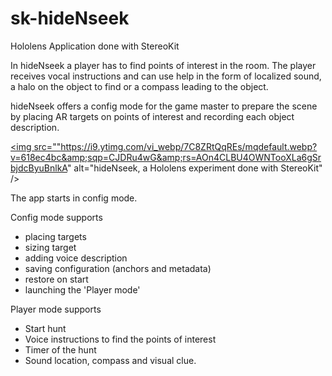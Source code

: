 # sk-hideNseek
Hololens Application done with StereoKit

In hideNseek a player has to find points of interest in the room. 
The player receives vocal instructions and can use help in the form of localized sound, a halo on the object to find or a compass leading to the object.

hideNseek offers a config mode for the game master to prepare the scene by placing AR targets on points of interest and recording each object description.

<a href="https://youtu.be/7C8ZRtQqREs" title="hideNseek video"><img src=""https://i9.ytimg.com/vi_webp/7C8ZRtQqREs/mqdefault.webp?v=618ec4bc&amp;sqp=CJDRu4wG&amp;rs=AOn4CLBU4OWNTooXLa6gSrbjdcByuBnlkA" alt="hideNseek, a Hololens experiment done with StereoKit" /></a>

The app starts in config mode.

Config mode supports 
- placing targets
- sizing target
- adding voice description
- saving configuration (anchors and metadata)
- restore on start
- launching the 'Player mode'

Player mode supports
- Start hunt 
- Voice instructions to find the points of interest
- Timer of the hunt
- Sound location, compass and visual clue.